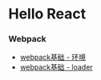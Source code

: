 # Hello React

### Webpack

* [webpack基础 - 环境](./notes/webpack/webpack-environment.md)
* [webpack基础 - loader](./notes/webpack/webpack-jsloader.md)

